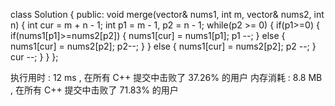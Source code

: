 class Solution {
public:
    void merge(vector<int>& nums1, int m, vector<int>& nums2, int n) {
        int cur = m + n - 1;
        int p1 = m - 1, p2 = n - 1;
        while(p2 >= 0)
        {
            if(p1>=0)
            {
                if(nums1[p1]>=nums2[p2])
                {
                    nums1[cur] = nums1[p1];
                    p1 --;
                }
                else
                {
                    nums1[cur] = nums2[p2];
                    p2--;
                }
            }
            else
            {
                nums1[cur] = nums2[p2];
                p2 --;
            }
            cur --;
        }
    }
};

执行用时 :
12 ms
, 在所有 C++ 提交中击败了
37.26%
的用户
内存消耗 :
8.8 MB
, 在所有 C++ 提交中击败了
71.83%
的用户